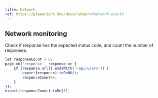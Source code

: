 ```yaml
---
title: Network
ref: https://playwright.dev/docs/network#network-events
---
```


## Network monitoring

Check if response has the expected status code,
and count the number of responses.

```js
let responseCount = 0;
page.on('response', response => {
    if (response.url().endsWith('/api/users')) {
        expect(response).toBeOK();
        responseCount++;
    }
});
expect(responseCount).toBe(1);
```
